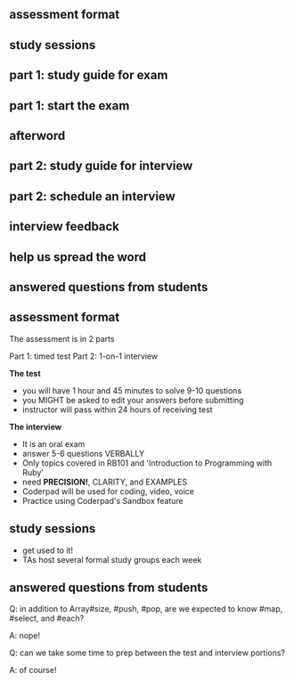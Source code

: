 ## assessment format
## study sessions
## part 1: study guide for exam
## part 1: start the exam

## afterword
## part 2: study guide for interview
## part 2: schedule an interview
## interview feedback
## help us spread the word
## answered questions from students



## assessment format

The assessment is in 2 parts

Part 1: timed test
Part 2: 1-on-1 interview

**The test**

* you will have 1 hour and 45 minutes to solve 9-10 questions
* you MIGHT be asked to edit your answers before submitting
* instructor will pass within 24 hours of receiving test

**The interview**

* It is an oral exam
* answer 5-6 questions VERBALLY
* Only topics covered in RB101 and 'Introduction to Programming with Ruby'
* need **PRECISION!**, CLARITY, and EXAMPLES
* Coderpad will be used for coding, video, voice
* Practice using Coderpad's Sandbox feature


## study sessions

* get used to it!
* TAs host several formal study groups each week

## answered questions from students

Q: in addition to Array#size, #push, #pop, are we expected to know
    #map, #select, and #each?

A:  nope!

Q: can we take some time to prep between the test and interview portions?

A: of course!
